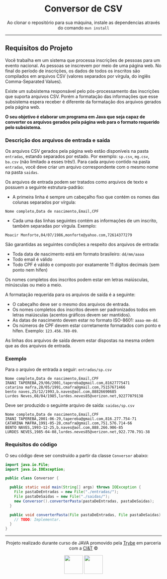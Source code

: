 <div align="center">

# Conversor de CSV

Ao clonar o repositório para sua máquina, instale as dependencias através do comando `mvn install`

---
</div>

## Requisitos do Projeto

Você trabalha em um sistema que processa inscrições de pessoas para um evento nacional. As pessoas se inscrevem por meio de uma página web. No final do período de inscrições, os dados de todos os inscritos são compilados em arquivos CSV (valores separados por vírgula, do inglês Comma-Separated Values).

Existe um subsistema responsável pelo pós-processamento das inscrições que suporta arquivos CSV. Porém a formatação das informações que esse subsistema espera receber é diferente da formatação dos arquivos gerados pela página web.

**O seu objetivo é elaborar um programa em Java que seja capaz de converter os arquivos gerados pela página web para o formato requerido pelo subsistema.**


### Descrição dos arquivos de entrada e saída

Os arquivos CSV gerados pela página web estão disponíveis na pasta `entradas`, estando separados por estado. Por exemplo: `sp.csv`, `mg.csv`, `ba.csv` (não limitado a esses três!). Para cada arquivo contido na pasta `entradas`, você deve criar um arquivo correspondente com o mesmo nome na pasta `saidas`.

Os arquivos de entrada podem ser tratados como arquivos de texto e possuem a seguinte estrutura-padrão: 

- A primeira linha é sempre um cabeçalho fixo que contém os nomes das colunas separados por vírgula:
```text
Nome completo,Data de nascimento,Email,CPF
```

- Cada uma das linhas seguintes contém as informações de um inscrito, também separadas por vírgula. Exemplo:
```text
Moacir Monforte,04/07/1986,monforte@yahoo.com,72614377279
```

São garantidas as seguintes condições a respeito dos arquivos de entrada:

- Toda data de nascimento está em formato brasileiro: `dd/mm/aaaa`
- Todo email é válido
- Todo CPF é válido e composto por exatamente 11 dígitos decimais (sem ponto nem hífen)

Os nomes completos dos inscritos podem estar em letras maiúsculas, minúsculas ou meio a meio.

A formatação requerida para os arquivos de saída é a seguinte:
- O cabeçalho deve ser o mesmo dos arquivos de entrada.
- Os nomes completos dos inscritos devem ser padronizados todos em letras maiúsculas (acentos gráficos devem ser mantidos).
- As datas de nascimento devem estar no formato ISO-8601: `aaaa-mm-dd`.
- Os números de CPF devem estar corretamente formatados com ponto e hífen. Exemplo: `123.456.789-09`.

As linhas dos arquivos de saída devem estar dispostas na mesma ordem que as dos arquivos de entrada.

### Exemplo

Para o arquivo de entrada a seguir: `entradas/sp.csv`
```text
Nome completo,Data de nascimento,Email,CPF
IRANI TAPEREBÁ,29/06/2001,tapereba@gmail.com,81627775471
catarina mafra,28/05/1991,cmafra@gmail.com,75157671466
bento naves,25/12/1993,b.naves@aol.com,88826690685
Lurdes Neves,08/04/1985,lurdes.neves85@verizon.net,92277079138
```

Deve ser produzido o seguinte arquivo de saída: `saidas/sp.csv`
```text
Nome completo,Data de nascimento,Email,CPF
IRANI TAPEREBÁ,2001-06-29,tapereba@gmail.com,816.277.754-71
CATARINA MAFRA,1991-05-28,cmafra@gmail.com,751.576.714-66
BENTO NAVES,1993-12-25,b.naves@aol.com,888.266.906-85
LURDES NEVES,1985-04-08,lurdes.neves85@verizon.net,922.770.791-38
```

### Requisitos do código

O seu código deve ser construído a partir da classe `Conversor` abaixo:

```java
import java.io.File;
import java.io.IOException;

public class Conversor {

  public static void main(String[] args) throws IOException {
    File pastaDeEntradas = new File("./entradas/");
    File pastaDeSaidas = new File("./saidas/");
    new Conversor().converterPasta(pastaDeEntradas, pastaDeSaidas);
  }

  public void converterPasta(File pastaDeEntradas, File pastaDeSaidas) throws IOException {
    // TODO: Implementar.
  }
}
```

---

<div align="center">

Projeto realizado durante curso de JAVA promovido pela [Trybe](https://www.betrybe.com/) em parceria com a [CI&T](https://ciandt.com/br/pt-br/home) ©

<img src="https://avatars.githubusercontent.com/u/82593112?v=4" width="60px">
<img src="https://encrypted-tbn0.gstatic.com/images?q=tbn:ANd9GcTU59qxQX-52fU_TNMxS_MkbhlgUyTkYDkkAzpSTyREZvLn6yrmbFc0I7wUWIq9IF0K1oI&usqp=CAU" width="60px">

</div>
